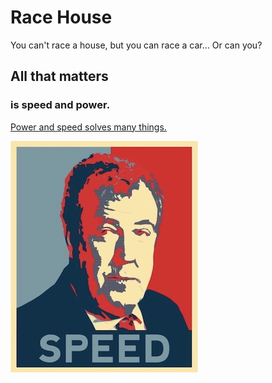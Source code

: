 # Race House

You can't race a house, but you can race a car...
Or can you?

## All that matters
### is speed and power.

[Power and speed solves many things.](https://speed.race.house)

![Image](speed.jpg)
